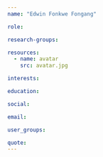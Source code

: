 ```yaml
---
name: "Edwin Fonkwe Fongang"

role:

research-groups:

resources:
  - name: avatar
    src: avatar.jpg

interests:

education:

social:

email:

user_groups:

quote:
---
```

